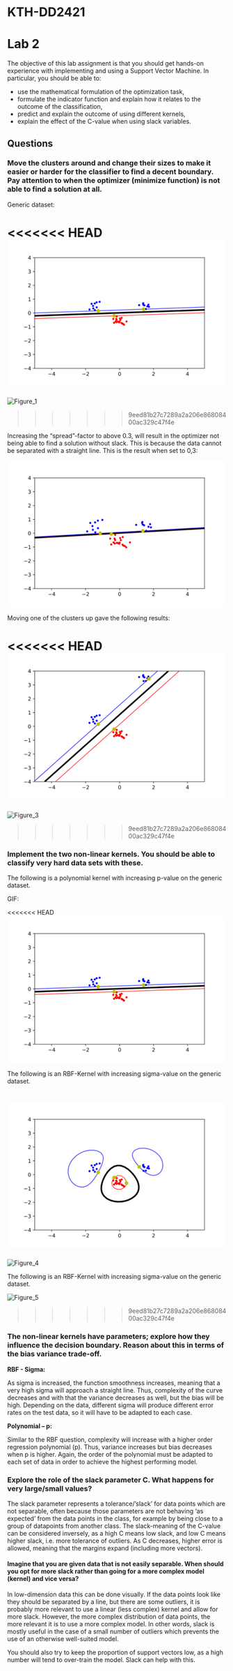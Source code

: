 ﻿# KTH-DD2421


# Lab 2
The objective of this lab assignment is that you should get hands-on experience with implementing and using a Support Vector Machine. In particular, you should be able to:

* use the mathematical formulation of the optimization task,
* formulate the indicator function and explain how it relates to the outcome of the classification,
* predict and explain the outcome of using different kernels,
* explain the effect of the C-value when using slack variables.


## Questions

### Move the clusters around and change their sizes to make it easier or harder for the classifier to find a decent boundary. Pay attention to when the optimizer (minimize function) is not able to find a solution at all.

Generic dataset:

<<<<<<< HEAD
![Figure_1](lab2final/imgs/LinearPlotGeneric-1.png)
=======
![Figure_1](lab2/imgs/LinearPlotGeneric-1.png)
>>>>>>> 9eed81b27c7289a2a206e86808400ac329c47f4e

Increasing the “spread”-factor to above 0.3, will result in the optimizer not being able to find a solution without slack. This is because the data cannot be separated with a straight line. This is the result when set to 0,3:

![Figure_2](lab2final/imgs/LinearPlotIncreasedSpread-1.png)

Moving one of the clusters up gave the following results:

<<<<<<< HEAD
![Figure_3](lab2final/imgs/LinearPlotMovedCluster-1.png)
=======
![Figure_3](lab2/imgs/LinearPlotMovedCluster-1.png)
>>>>>>> 9eed81b27c7289a2a206e86808400ac329c47f4e


### Implement the two non-linear kernels. You should be able to classify very hard data sets with these.

The following is a polynomial kernel with increasing p-value on the generic dataset.

GIF:

<<<<<<< HEAD
![Figure_4](lab2final/imgs/PValueGif.gif)

The following is an RBF-Kernel with increasing sigma-value on the generic dataset.

![Figure_5](lab2final/imgs/RBFGif.gif)
=======
![Figure_4](lab2/imgs/PValueGif.gif)

The following is an RBF-Kernel with increasing sigma-value on the generic dataset.

![Figure_5](lab2/imgs/RBFGif.gif)
>>>>>>> 9eed81b27c7289a2a206e86808400ac329c47f4e

### The non-linear kernels have parameters; explore how they influence the decision boundary. Reason about this in terms of the bias variance trade-off.

**RBF - Sigma:**

As sigma is increased, the function smoothness increases, meaning that a very high sigma will approach a straight line. Thus, complexity of the curve decreases and with that the variance decreases as well, but the bias will be high. Depending on the data, different sigma will produce different error rates on the test data, so it will have to be adapted to each case.

**Polynomial – p:**

Similar to the RBF question, complexity will increase with a higher order regression polynomial (p). Thus, variance increases but bias decreases when p is higher. Again, the order of the polynomial must be adapted to each set of data in order to achieve the highest performing model.

### Explore the role of the slack parameter C. What happens for very large/small values?
The slack parameter represents a tolerance/’slack’ for data points which are not separable, often because those parameters are not behaving ‘as expected’ from the data points in the class, for example by being close to a group of datapoints from another class. The slack-meaning of the C-value can be considered inversely, as a high C means low slack, and low C means higher slack, i.e. more tolerance of outliers. As C decreases, higher error is allowed, meaning that the margins expand (including more vectors).

#### Imagine that you are given data that is not easily separable. When should you opt for more slack rather than going for a more complex model (kernel) and vice versa?
In low-dimension data this can be done visually. If the data points look like they should be separated by a line, but there are some outliers, it is probably more relevant to use a linear (less complex) kernel and allow for more slack. However, the more complex distribution of data points, the more relevant it is to use a more complex model. In other words, slack is mostly useful in the case of a small number of outliers which prevents the use of an otherwise well-suited model.

You should also try to keep the proportion of support vectors low, as a high number will tend to over-train the model. Slack can help with this.

